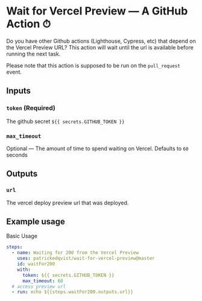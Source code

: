 # Wait for Vercel Preview — A GitHub Action ⏱

Do you have other Github actions (Lighthouse, Cypress, etc) that depend on the Vercel Preview URL? This action will wait until the url is available before running the next task.

Please note that this action is supposed to be run on the `pull_request` event. 

## Inputs

### `token` (Required)

The github secret `${{ secrets.GITHUB_TOKEN }}`

### `max_timeout`

Optional — The amount of time to spend waiting on Vercel. Defaults to `60` seconds

## Outputs

### `url`

The vercel deploy preview url that was deployed.

## Example usage

Basic Usage

```yaml
steps:
  - name: Waiting for 200 from the Vercel Preview
    uses: patrickedqvist/wait-for-vercel-preview@master
    id: waitFor200
    with:
      token: ${{ secrets.GITHUB_TOKEN }}
      max_timeout: 60
  # access preview url
  - run: echo ${{steps.waitFor200.outputs.url}}  
   
```
